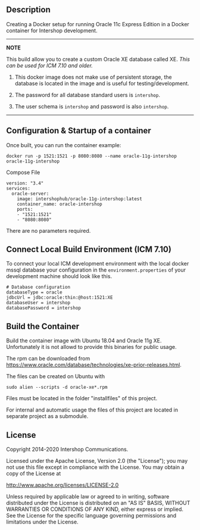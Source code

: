 ## Description

Creating a Docker setup for running Oracle 11c Express Edition in a Docker container for Intershop development.

---
**NOTE**

This build allow you to create a custom Oracle XE database called XE. _This can be used for ICM 7.10 and older._

1.  This docker image does not make use of persistent storage, the database is located in the image and is useful for testing/development.

2.  The password for all database standard users is `intershop`.

3.  The user schema is `intershop` and password is also `intershop`.

---

## Configuration & Startup of a container

Once built, you can run the container example:

```
docker run -p 1521:1521 -p 8080:8080 --name oracle-11g-intershop oracle-11g-intershop
```

Compose File
```
version: "3.4"
services:
  oracle-server:
    image: intershophub/oracle-11g-intershop:latest
    container_name: oracle-intershop
    ports:
    - "1521:1521"
    - "8080:8080"
```

There are no parameters required.

## Connect Local Build Environment (ICM 7.10)

To connect your local ICM development environment with the local docker mssql database your configuration in the `environment.properties` of your development machine should look like this.

```
# Database configuration
databaseType = oracle
jdbcUrl = jdbc:oracle:thin:@host:1521:XE
databaseUser = intershop 
databasePassword = intershop
```

## Build the Container

Build the container image with Ubuntu 18.04 and Oracle 11g XE. Unfortunately it is not allowd to provide 
this binaries for public usage.

The rpm can be downloaded from https://www.oracle.com/database/technologies/xe-prior-releases.html.

The files can be created on Ubuntu with 

```
sudo alien --scripts -d oracle-xe*.rpm
```

Files must be located in the folder "installfiles" of this project.

For internal and automatic usage the files of this project are located in separate project as a submodule.

## License

Copyright 2014-2020 Intershop Communications.

Licensed under the Apache License, Version 2.0 (the "License"); you may not use this file except in compliance with the License. You may obtain a copy of the License at

http://www.apache.org/licenses/LICENSE-2.0

Unless required by applicable law or agreed to in writing, software distributed under the License is distributed on an "AS IS" BASIS, WITHOUT WARRANTIES OR CONDITIONS OF ANY KIND, either express or implied. See the License for the specific language governing permissions and limitations under the License.
